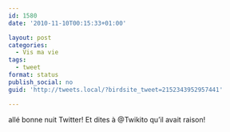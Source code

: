 ```yaml
---
id: 1580
date: '2010-11-10T00:15:33+01:00'

layout: post
categories:
  - Vis ma vie
tags:
  - tweet
format: status
publish_social: no
guid: 'http://tweets.local/?birdsite_tweet=2152343952957441'

---
```


allé bonne nuit Twitter! Et dites à @Twikito qu’il avait raison!